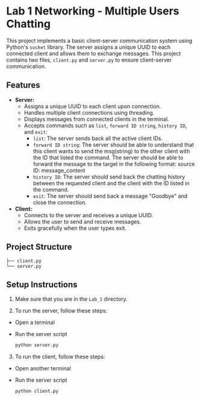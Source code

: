 # Lab 1 Networking - Multiple Users Chatting

This project implements a basic client-server communication system using Python's `socket` library. The server assigns a unique UUID to each connected client and allows them to exchange messages. This project contains two files, `client.py` and `server.py` to ensure client-server communication. 

## Features

- **Server:**
  - Assigns a unique UUID to each client upon connection.
  - Handles multiple client connections using threading.
  - Displays messages from connected clients in the terminal.
  - Accepts commands such as `list`, `forward ID string`, `history ID`, and `exit`:
    - `list`: The server sends back all the active client IDs.
    - `forward ID string`: The server should be able to understand that this client wants to send
the msg(string) to the other client with the ID that listed the command. The server should be able to forward the message to the target in the following format: source ID: message_content
    - `history ID`: The server should send back the chatting history between the requested client and the client with the ID listed in the command.
    - `exit`: The server should send back a message "Goodbye" and close the connection.
- **Client:**
  - Connects to the server and receives a unique UUID.
  - Allows the user to send and receive messages.
  - Exits gracefully when the user types exit.

## Project Structure

```plaintext
├── client.py
└── server.py
```

## Setup Instructions 

1. Make sure that you are in the `Lab_1` directory.

2. To run the server, follow these steps:

  - Open a terminal

  - Run the server script
    ```bash
    python server.py
    ```

3. To run the client, follow these steps:

  - Open another terminal

  - Run the server script
    ```bash
    python client.py
    ```
